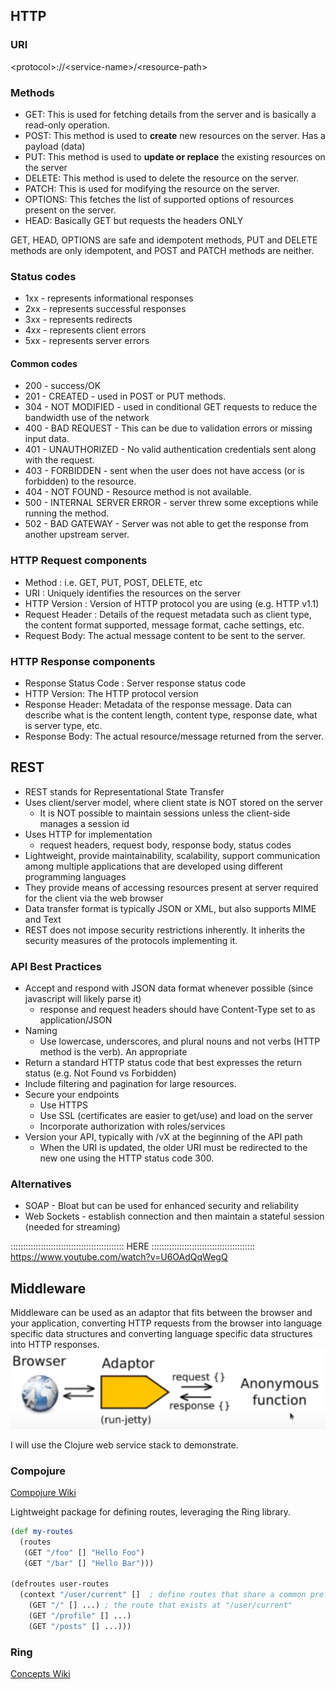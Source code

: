 ## HTTP
### URI
\<protocol\>://\<service-name\>/\<resource-path\>

### Methods
- GET: This is used for fetching details from the server and is basically a read-only operation.
- POST: This method is used to **create** new resources on the server.  Has a payload (data)
- PUT: This method is used to **update or replace** the existing resources on the server
- DELETE: This method is used to delete the resource on the server.
- PATCH: This is used for modifying the resource on the server.
- OPTIONS: This fetches the list of supported options of resources present on the server.
- HEAD: Basically GET but requests the headers ONLY


GET, HEAD, OPTIONS are safe and idempotent methods, PUT and DELETE methods are only idempotent, and POST and PATCH methods are neither.

### Status codes
- 1xx - represents informational responses
- 2xx - represents successful responses
- 3xx - represents redirects
- 4xx - represents client errors
- 5xx - represents server errors

#### Common codes
- 200 - success/OK
- 201 - CREATED - used in POST or PUT methods.
- 304 - NOT MODIFIED - used in conditional GET requests to reduce the bandwidth use of the network
- 400 - BAD REQUEST - This can be due to validation errors or missing input data.
- 401 - UNAUTHORIZED - No valid authentication credentials sent along with the request.
- 403 - FORBIDDEN - sent when the user does not have access (or is forbidden) to the resource.
- 404 - NOT FOUND - Resource method is not available.
- 500 - INTERNAL SERVER ERROR - server threw some exceptions while running the method.
- 502 - BAD GATEWAY - Server was not able to get the response from another upstream server.

### HTTP Request components
- Method : i.e. GET, PUT, POST, DELETE, etc
- URI : Uniquely identifies the resources on the server
- HTTP Version : Version of HTTP protocol you are using (e.g. HTTP v1.1)
- Request Header : Details of the request metadata such as client type, the content format supported, message format, cache settings, etc.
- Request Body: The actual message content to be sent to the server.

### HTTP Response components
- Response Status Code : Server response status code
- HTTP Version: The HTTP protocol version
- Response Header: Metadata of the response message. Data can describe what is the content length, content type, response date, what is server type, etc.
- Response Body: The actual resource/message returned from the server.

## REST
- REST stands for Representational State Transfer
- Uses client/server model, where client state is NOT stored on the server
  - It is NOT possible to maintain sessions unless the client-side manages a session id
- Uses HTTP for implementation
  - request headers, request body, response body, status codes
- Lightweight, provide maintainability, scalability, support communication among multiple applications that are developed using different programming languages
- They provide means of accessing resources present at server required for the client via the web browser
- Data transfer format is typically JSON or XML, but also supports MIME and Text
- REST does not impose security restrictions inherently. It inherits the security measures of the protocols implementing it.

### API Best Practices
- Accept and respond with JSON data format whenever possible (since javascript will likely parse it)
  - response and request headers should have Content-Type set to as application/JSON
- Naming
  - Use lowercase, underscores, and plural nouns and not verbs (HTTP method is the verb). An appropriate 
- Return a standard HTTP status code that best expresses the return status (e.g. Not Found vs Forbidden)
- Include filtering and pagination for large resources.
- Secure your endpoints
  - Use HTTPS
  - Use SSL (certificates are easier to get/use) and load on the server
  - Incorporate authorization with roles/services
- Version your API, typically with /vX at the beginning of the API path
  - When the URI is updated, the older URI must be redirected to the new one using the HTTP status code 300.


### Alternatives
- SOAP - Bloat but can be used for enhanced security and reliability
- Web Sockets - establish connection and then maintain a stateful session (needed for streaming)

:::::::::::::::::::::::::::::::::::::::::::::
HERE
:::::::::::::::::::::::::::::::::::::::::
https://www.youtube.com/watch?v=U6OAdQqWegQ




## Middleware
Middleware can be used as an adaptor that fits between the browser and your application, converting HTTP requests from the browser into language specific data structures and converting language specific data structures into HTTP responses.
![Middleware](resources/images/web_middleware.png)

I will use the Clojure web service stack to demonstrate.

### Compojure
[Compojure Wiki](https://github.com/weavejester/compojure/wiki)

Lightweight package for defining routes, leveraging the Ring library.
```clojure
(def my-routes
  (routes
   (GET "/foo" [] "Hello Foo")
   (GET "/bar" [] "Hello Bar")))

(defroutes user-routes
  (context "/user/current" []  ; define routes that share a common prefix
    (GET "/" [] ...) ; the route that exists at "/user/current"
    (GET "/profile" [] ...)
    (GET "/posts" [] ...)))
```
### Ring
[Concepts Wiki](https://github.com/ring-clojure/ring/wiki/Concepts)

